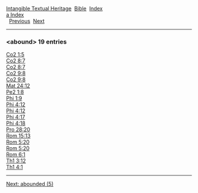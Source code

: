 [Intangible Textual Heritage](../../index)  [Bible](../index) 
[Index](index)   
[a Index](_a_)  
  [Previous](c00083)  [Next](c00085) 

------------------------------------------------------------------------

### &lt;abound&gt; 19 entries

[Co2 1:5](../kjv/co2001.htm#005)  
[Co2 8:7](../kjv/co2008.htm#007)  
[Co2 8:7](../kjv/co2008.htm#007)  
[Co2 9:8](../kjv/co2009.htm#008)  
[Co2 9:8](../kjv/co2009.htm#008)  
[Mat 24:12](../kjv/mat024.htm#012)  
[Pe2 1:8](../kjv/pe2001.htm#008)  
[Phi 1:9](../kjv/phi001.htm#009)  
[Phi 4:12](../kjv/phi004.htm#012)  
[Phi 4:12](../kjv/phi004.htm#012)  
[Phi 4:17](../kjv/phi004.htm#017)  
[Phi 4:18](../kjv/phi004.htm#018)  
[Pro 28:20](../kjv/pro028.htm#020)  
[Rom 15:13](../kjv/rom015.htm#013)  
[Rom 5:20](../kjv/rom005.htm#020)  
[Rom 5:20](../kjv/rom005.htm#020)  
[Rom 6:1](../kjv/rom006.htm#001)  
[Th1 3:12](../kjv/th1003.htm#012)  
[Th1 4:1](../kjv/th1004.htm#001)  

------------------------------------------------------------------------

[Next: abounded (5)](c00085)
